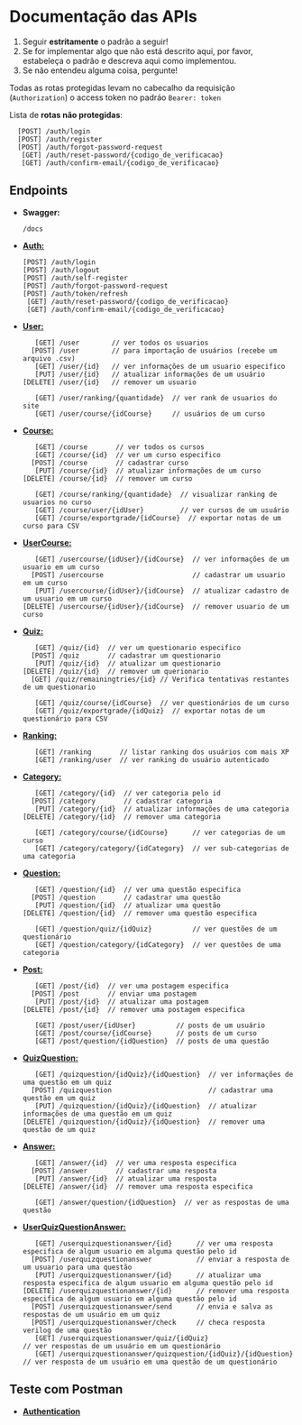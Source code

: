 #  Documentação das APIs

1. Seguir **estritamente** o padrão a seguir! 
2. Se for implementar algo que não está descrito aqui, por favor, estabeleça o padrão e descreva aqui como implementou.
3. Se não entendeu alguma coisa, pergunte!  

Todas as rotas protegidas levam no cabecalho da requisição (`Authorization`) o access token no padráo `Bearer: token`

Lista de **rotas não protegidas**:

      [POST] /auth/login  
      [POST] /auth/register  
      [POST] /auth/forgot-password-request
       [GET] /auth/reset-password/{codigo_de_verificacao}  
       [GET] /auth/confirm-email/{codigo_de_verificacao}  

##  Endpoints

- **Swagger:**
  
      /docs

- [**Auth:**](./Auth.md)
  
      [POST] /auth/login  
      [POST] /auth/logout  
      [POST] /auth/self-register  
      [POST] /auth/forgot-password-request
      [POST] /auth/token/refresh  
       [GET] /auth/reset-password/{codigo_de_verificacao}  
       [GET] /auth/confirm-email/{codigo_de_verificacao}  

- [**User:**](./User.md)
  
         [GET] /user        // ver todos os usuarios
        [POST] /user        // para importação de usuários (recebe um arquivo .csv)
         [GET] /user/{id}   // ver informações de um usuario especifico
         [PUT] /user/{id}   // atualizar informações de um usuário
      [DELETE] /user/{id}   // remover um usuario

         [GET] /user/ranking/{quantidade}  // ver rank de usuarios do site
         [GET] /user/course/{idCourse}     // usuários de um curso  

- [**Course:**](./Course.md)  

         [GET] /course       // ver todos os cursos
         [GET] /course/{id}  // ver um curso especifico
        [POST] /course       // cadastrar curso
         [PUT] /course/{id}  // atualizar informações de um curso
      [DELETE] /course/{id}  // remover um curso
  
         [GET] /course/ranking/{quantidade}  // visualizar ranking de usuarios no curso
         [GET] /course/user/{idUser}         // ver cursos de um usuário  
         [GET] /course/exportgrade/{idCourse}  // exportar notas de um curso para CSV

- [**UserCourse:**](./UserCourse.md)  

         [GET] /usercourse/{idUser}/{idCourse}  // ver informações de um usuario em um curso
        [POST] /usercourse                      // cadastrar um usuario em um curso
         [PUT] /usercourse/{idUser}/{idCourse}  // atualizar cadastro de um usuario em um curso
      [DELETE] /usercourse/{idUser}/{idCourse}  // remover usuario de um curso

- [**Quiz:**](./Quiz.md)  

         [GET] /quiz/{id}  // ver um questionario especifico
        [POST] /quiz       // cadastrar um questionario
         [PUT] /quiz/{id}  // atualizar um questionario
      [DELETE] /quiz/{id}  // remover um querionario
        [GET] /quiz/remainingtries/{id} // Verifica tentativas restantes de um questionario

         [GET] /quiz/course/{idCourse}  // ver questionários de um curso   
         [GET] /quiz/exportgrade/{idQuiz}  // exportar notas de um questionário para CSV

- [**Ranking:**](./Ranking.md)

         [GET] /ranking       // listar ranking dos usuários com mais XP
         [GET] /ranking/user  // ver ranking do usuário autenticado
         
- [**Category:**](./Category.md)  

         [GET] /category/{id}  // ver categoria pelo id
        [POST] /category       // cadastrar categoria
         [PUT] /category/{id}  // atualizar informações de uma categoria
      [DELETE] /category/{id}  // remover uma categoria

         [GET] /category/course/{idCourse}      // ver categorias de um curso
         [GET] /category/category/{idCategory}  // ver sub-categorias de uma categoria
  
- [**Question:**](./Question.md)  

         [GET] /question/{id}  // ver uma questão especifica
        [POST] /question       // cadastrar uma questão
         [PUT] /question/{id}  // atualizar uma questão
      [DELETE] /question/{id}  // remover uma questão especifica

         [GET] /question/quiz/{idQuiz}          // ver questões de um questionário  
         [GET] /question/category/{idCategory}  // ver questões de uma categoria  

- [**Post:**](./Post.md)

         [GET] /post/{id}  // ver uma postagem especifica
        [POST] /post       // enviar uma postagem
         [PUT] /post/{id}  // atualizar uma postagem
      [DELETE] /post/{id}  // remover uma postagem especifica

         [GET] /post/user/{idUser}          // posts de um usuário  
         [GET] /post/course/{idCourse}      // posts de um curso   
         [GET] /post/question/{idQuestion}  // posts de uma questão  

- [**QuizQuestion:**](./QuizQuestion.md)  

         [GET] /quizquestion/{idQuiz}/{idQuestion}  // ver informações de uma questão em um quiz
        [POST] /quizquestion                        // cadastrar uma questão em um quiz
         [PUT] /quizquestion/{idQuiz}/{idQuestion}  // atualizar informações de uma questão em um quiz
      [DELETE] /quizquestion/{idQuiz}/{idQuestion}  // remover uma questão de um quiz

- [**Answer:**](./Answer.md)  

         [GET] /answer/{id}  // ver uma resposta especifica
        [POST] /answer       // cadastrar uma resposta
         [PUT] /answer/{id}  // atualizar uma resposta
      [DELETE] /answer/{id}  // remover uma resposta especifica
        
         [GET] /answer/question/{idQuestion}  // ver as respostas de uma questão

- [**UserQuizQuestionAnswer:**](./UserQuizQuestionAnswer.md)  

         [GET] /userquizquestionanswer/{id}      // ver uma resposta especifica de algum usuario em alguma questão pelo id
        [POST] /userquizquestionanswer           // enviar a resposta de um usuario para uma questão
         [PUT] /userquizquestionanswer/{id}      // atualizar uma resposta especifica de algum usuario em alguma questão pelo id
      [DELETE] /userquizquestionanswer/{id}      // remover uma resposta especifica de algum usuario em alguma questão pelo id
        [POST] /userquizquestionanswer/send      // envia e salva as respostas de um usuário em um quiz
        [POST] /userquizquestionanswer/check     // checa resposta verilog de uma questão
         [GET] /userquizquestionanswer/quiz/{idQuiz}                          // ver respostas de um usuário em um questionário
         [GET] /userquizquestionanswer/quizquestion/{idQuiz}/{idQuestion}     // ver resposta de um usuário em uma questão de um questionário

##  Teste com Postman
- [**Authentication**](./Authentication.md)  
